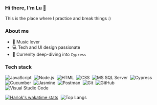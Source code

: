 ### Hi there, I'm Lu 👋

This is the place where I practice and break things :)


### About me

- 🎵  Music lover
- 💻  Tech and UI design passionate
- 🌱  Currenlty deep-diving into `Cypress`


### Tech stack&nbsp;

![JavaScript](https://img.shields.io/badge/-JavaScript?logo=javascript&style=flat&labelColor=ffffff&color=ffffff&label=Javascript)&nbsp;
![Node.js](https://img.shields.io/badge/-Nodejs?logo=node.js&style=flat&labelColor=ffffff&color=ffffff&label=Node.js)&nbsp;
![HTML](https://img.shields.io/badge/-HTML?logo=HTML5&style=flat&labelColor=ffffff&color=ffffff&label=HTML)&nbsp;
![CSS](https://img.shields.io/badge/-CSS?logo=CSS3&logoColor=1572B6&style=flat&labelColor=ffffff&color=ffffff&label=CSS)&nbsp;
![MS SQL Server](https://img.shields.io/badge/-Microsoftsqlserver?logo=microsoftsqlserver&style=flat&labelColor=ffffff&color=ffffff&label=MS%20SQL%20Server&logoColor=B22329)&nbsp;
![Cypress](https://img.shields.io/badge/-Cypress?logo=cypress&style=flat&labelColor=ffffff&color=ffffff&label=Cypress&logoColor=grey)&nbsp;
![Cucumber](https://img.shields.io/badge/-Cucumber?logo=cucumber&style=flat&labelColor=ffffff&color=ffffff&label=Cucumber)&nbsp;
![Jasmine](https://img.shields.io/badge/-Jasmine?logo=jasmine&style=flat&labelColor=ffffff&color=ffffff&label=Jasmine&logoColor=8A4480)&nbsp;
![Postman](https://img.shields.io/badge/-Postman?logo=postman&style=flat&labelColor=ffffff&color=ffffff&label=Postman)&nbsp;
![Git](https://img.shields.io/badge/-Git?logo=git&style=flat&labelColor=ffffff&color=ffffff&label=Git)&nbsp;
![GitHub](https://img.shields.io/badge/-GitHub?logo=github&style=flat&labelColor=ffffff&color=ffffff&label=Github&logoColor=000000)&nbsp;
![Visual Studio Code](https://img.shields.io/badge/-Visual%20Studio%20Code?style=flat&logo=visualstudiocode&labelColor=ffffff&color=ffffff&label=Visual%20Studio%20Code&logoColor=007ACC)&nbsp;

[![Harlok's wakatime stats](https://github-readme-stats.vercel.app/api/wakatime?username=lm3031&theme=transparent&layout=compact)](https://github.com/lm3031/github-readme-stats)&nbsp;
![Top Langs](https://github-readme-stats.vercel.app/api/top-langs/?username=lm3031&langs_count=8&layout=compact&theme=transparent)

